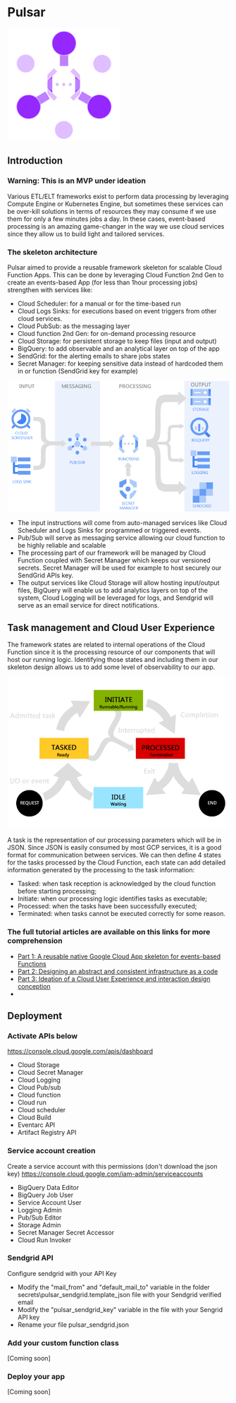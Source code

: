# Pulsar
![alternativetext](readme/pulsar_icon.png)
## Introduction

### Warning: This is an MVP under ideation

Various ETL/ELT frameworks exist to perform data processing by leveraging Compute Engine or Kubernetes Engine, but sometimes these services can be over-kill solutions in terms of resources they may consume if we use them for only a few minutes jobs a day. In these cases, event-based processing is an amazing game-changer in the way we use cloud services since they allow us to build light and tailored services.

### The skeleton architecture
Pulsar aimed to provide a reusable framework skeleton for scalable Cloud Function Apps. This can be done by leveraging Cloud Function 2nd Gen to create an events-based App (for less than 1hour processing jobs) strengthen with services like:

- Cloud Scheduler: for a manual or for the time-based run
- Cloud Logs Sinks: for executions based on event triggers from other cloud services.
- Cloud PubSub: as the messaging layer
- Cloud function 2nd Gen: for on-demand processing resource
- Cloud Storage: for persistent storage to keep files (input and output)
- BigQuery: to add observable and an analytical layer on top of the app
- SendGrid: for the alerting emails to share jobs states
- Secret Manager: for keeping sensitive data instead of hardcoded them in or function (SendGrid key for example)

![alternativetext](readme/pulsar_schema.png)

- The input instructions will come from auto-managed services like Cloud Scheduler and Logs Sinks for programmed or triggered events.
- Pub/Sub will serve as messaging service allowing our cloud function to be highly reliable and scalable
- The processing part of our framework will be managed by Cloud Function coupled with Secret Manager which keeps our versioned secrets. Secret Manager will be used for example to host securely our SendGrid APIs key.
- The output services like Cloud Storage will allow hosting input/output files, BigQuery will enable us to add analytics layers on top of the system, Cloud Logging will be leveraged for logs, and Sendgrid will serve as an email service for direct notifications. 

## Task management and Cloud User Experience

The framework states are related to internal operations of the Cloud Function since it is the processing resource of our components that will host our running logic. Identifying those states and including them in our skeleton design allows us to add some level of observability to our app.

![alternativetext](readme/pulsar_states.png)

A task is the representation of our processing parameters which will be in JSON. Since JSON is easily consumed by most GCP services, it is a good format for communication between services.
We can then define 4 states for the tasks processed by the Cloud Function, each state can add detailed information generated by the processing to the task information:

- Tasked: when task reception is acknowledged by the cloud function before starting processing;
- Initiate: when our processing logic identifies tasks as executable;
- Processed: when the tasks have been successfully executed;
- Terminated: when tasks cannot be executed correctly for some reason.

### The full tutorial articles are available on this links for more comprehension

- [Part 1: A reusable native Google Cloud App skeleton for events-based Functions](https://medium.com/@ktiyab_42514/pulsar-a-tutorial-of-a-reusable-native-google-cloud-app-skeleton-for-events-based-functions-part-83a1dd71a1be)
- [Part 2: Designing an abstract and consistent infrastructure as a code](https://medium.com/@ktiyab_42514/pulsar-designing-an-abstract-and-consistent-infrastructure-as-a-code-part-2-10654bc630ed)
- [Part 3: Ideation of a Cloud User Experience and interaction design conception](https://medium.com/@ktiyab_42514/pulsar-ideation-of-a-cloud-user-experience-and-interaction-design-conception-part-3-2d7533e917e3)
- 

## Deployment

### Activate APIs below
https://console.cloud.google.com/apis/dashboard 
- Cloud Storage
- Cloud Secret Manager
- Cloud Logging
- Cloud Pub/sub
- Cloud function
- Cloud run
- Cloud scheduler
- Cloud Build
- Eventarc API
- Artifact Registry API

### Service account creation

Create a service account with this permissions (don't download the json key)
https://console.cloud.google.com/iam-admin/serviceaccounts

- BigQuery Data Editor
- BigQuery Job User
- Service Account User
- Logging Admin
- Pub/Sub Editor
- Storage Admin
- Secret Manager Secret Accessor
- Cloud Run Invoker

### Sendgrid API
Configure sendgrid with your API Key
  - Modify the "mail_from" and "default_mail_to" variable in the folder secrets\pulsar_sendgrid.template_json file with your Sendgrid verified email
  - Modify the "pulsar_sendgrid_key" variable in the file with your Sengrid API key
  - Rename your file pulsar_sendgrid.json

### Add your custom function class

[Coming soon]

### Deploy your app

[Coming soon]